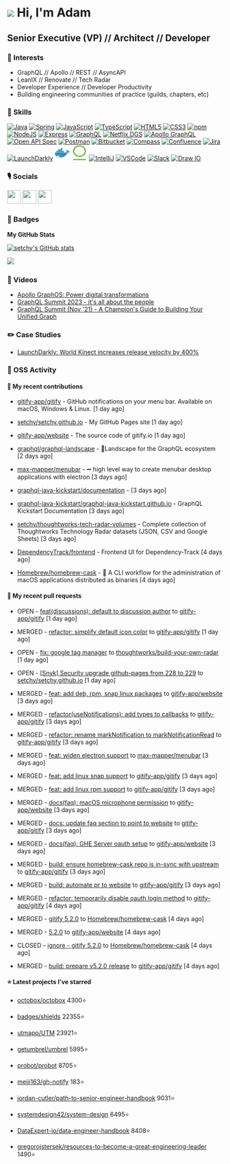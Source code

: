![](https://user-images.githubusercontent.com/18350557/176309783-0785949b-9127-417c-8b55-ab5a4333674e.gif) Hi, I'm Adam
============================================================================================================================

Senior Executive (VP) // Architect // Developer
-----------------------------------------------

### 🔭 Interests

- GraphQL // Apollo // REST // AsyncAPI
- LeanIX // Renovate // Tech Radar
- Developer Experience // Developer Productivity
- Building engineering communities of practice (guilds, chapters, etc)

### 💪 Skills

<p align="left">
  <a href="https://www.oracle.com/java/" target="_blank" rel="noreferrer"><img src="https://raw.githubusercontent.com/danielcranney/readme-generator/main/public/icons/skills/java-colored.svg" width="36" height="36" alt="Java" /></a>
  <a href="https://spring.io/" target="_blank" rel="noreferrer"><img src="https://cdn.worldvectorlogo.com/logos/spring-3.svg" width="36" height="36" alt="Spring" /></a> 
  <a href="https://developer.mozilla.org/en-US/docs/Web/JavaScript" target="_blank" rel="noreferrer"><img src="https://raw.githubusercontent.com/danielcranney/readme-generator/main/public/icons/skills/javascript-colored.svg" width="36" height="36" alt="JavaScript" /></a>
  <a href="https://www.typescriptlang.org/" target="_blank" rel="noreferrer"><img src="https://raw.githubusercontent.com/danielcranney/readme-generator/main/public/icons/skills/typescript-colored.svg" width="36" height="36" alt="TypeScript" /></a>
  <a href="https://developer.mozilla.org/en-US/docs/Glossary/HTML5" target="_blank" rel="noreferrer"><img src="https://raw.githubusercontent.com/danielcranney/readme-generator/main/public/icons/skills/html5-colored.svg" width="36" height="36" alt="HTML5" /></a>
  <a href="https://www.w3.org/TR/CSS/#css" target="_blank" rel="noreferrer"><img src="https://raw.githubusercontent.com/danielcranney/readme-generator/main/public/icons/skills/css3-colored.svg" width="36" height="36" alt="CSS3" /></a>
  <a href="https://www.npmjs.com//" target="_blank" rel="noreferrer"><img src="https://cdn.worldvectorlogo.com/logos/npm-square-red-1.svg" width="36" height="36" alt="npm" /></a>
  <a href="https://nodejs.org/en/" target="_blank" rel="noreferrer"><img src="https://raw.githubusercontent.com/danielcranney/readme-generator/main/public/icons/skills/nodejs-colored.svg" width="36" height="36" alt="NodeJS" /></a>
  <a href="https://expressjs.com/" target="_blank" rel="noreferrer"><img src="https://raw.githubusercontent.com/danielcranney/readme-generator/main/public/icons/skills/express-colored.svg" width="36" height="36" alt="Express" /></a>
  <a href="https://graphql.org/" target="_blank" rel="noreferrer"><img src="https://raw.githubusercontent.com/danielcranney/readme-generator/main/public/icons/skills/graphql-colored.svg" width="36" height="36" alt="GraphQL" /></a>
  <a href="https://netflix.github.io/dgs/" target="_blank" rel="noreferrer"><img src="https://raw.githubusercontent.com/Netflix/dgs/main/docs/images/dgs-framework-brand/Icon/dgs-icon--blue.svg" width="36" height="36" alt="Netflix DGS" /></a>
  <a href="https://apollographql.com/" target="_blank" rel="noreferrer"><img src="https://cdn.worldvectorlogo.com/logos/apollo-graphql-compact.svg" width="36" height="36" alt="Apollo GraphQL" /></a>
  <a href="https://swagger.io/specification/" target="_blank" rel="noreferrer"><img src="https://cdn.worldvectorlogo.com/logos/openapi-1.svg" width="36" height="36" alt="Open API Spec" /></a>
  <a href="https://www.postman.com//" target="_blank" rel="noreferrer"><img src="https://cdn.worldvectorlogo.com/logos/postman.svg" width="36" height="36" alt="Postman" /></a>
  <a href="https://www.atlassian.com/software/bitbucket" target="_blank" rel="noreferrer"><img src="https://cdn.worldvectorlogo.com/logos/bitbucket-icon.svg" width="36" height="36" alt="Bitbucket" /></a>
  <a href="https://www.atlassian.com/software/compass" target="_blank" rel="noreferrer"><img src="https://cdn.worldvectorlogo.com/logos/atlassian-compass-1.svg" width="36" height="36" alt="Compass" /></a>
  <a href="https://www.atlassian.com/software/confluence" target="_blank" rel="noreferrer"><img src="https://cdn.worldvectorlogo.com/logos/confluence-1.svg" width="36" height="36" alt="Confluence" /></a>
  <a href="https://www.atlassian.com/software/jira" target="_blank" rel="noreferrer"><img src="https://cdn.worldvectorlogo.com/logos/jira-1.svg" width="36" height="36" alt="Jira" /></a>
  <a href="https://launchdarkly.com/" target="_blank" rel="noreferrer"><img src="https://cdn.worldvectorlogo.com/logos/launchdarkly-2.svg" width="36" height="36" alt="LaunchDarkly" /></a>
  <a href="https://docker.com/" target="_blank" rel="noreferrer"><img src="https://raw.githubusercontent.com/nx211/homer-icons/master/png/docker.png" width="36" height="36" alt="Docker" /></a>
  <a href="https://jfrog.com/artifactory/" target="_blank" rel="noreferrer"><img src="https://raw.githubusercontent.com/nx211/homer-icons/master/png/artifactory.png" width="36" height="36" alt="Artifactory" /></a>
  <a href="https://www.jetbrains.com/idea/" target="_blank" rel="noreferrer"><img src="https://cdn.worldvectorlogo.com/logos/intellij-idea-1.svg" width="36" height="36" alt="IntelliJ" /></a>
  <a href="https://code.visualstudio.com/" target="_blank" rel="noreferrer"><img src="https://cdn.worldvectorlogo.com/logos/visual-studio-code-1.svg" width="36" height="36" alt="VSCode" /></a>
  <a href="https://slack.com/" target="_blank" rel="noreferrer"><img src="https://cdn.worldvectorlogo.com/logos/slack-new-logo.svg" width="36" height="36" alt="Slack" /></a>
  <a href="https://drawio-app.com/" target="_blank" rel="noreferrer"><img src="https://cdn.worldvectorlogo.com/logos/draw-io.svg" width="36" height="36" alt="Draw IO" /></a>
</p>

                      

### 🎙️ Socials
                  
<p align="left">
  <a href="https://www.github.com/setchy" target="_blank" rel="noreferrer"><img src="https://raw.githubusercontent.com/danielcranney/readme-generator/main/public/icons/socials/github.svg" width="32" height="32" /></a>
  <a href="https://www.linkedin.com/in/adamsetch" target="_blank" rel="noreferrer"><img src="https://raw.githubusercontent.com/danielcranney/readme-generator/main/public/icons/socials/linkedin.svg" width="32" height="32" /></a>
  <a href="https://www.twitter.com/setchy87" target="_blank" rel="noreferrer"><img src="https://raw.githubusercontent.com/danielcranney/readme-generator/main/public/icons/socials/twitter.svg" width="32" height="32" /></a>
</p>

### 📛 Badges

<b>My GitHub Stats</b>

<a href="http://www.github.com/setchy"><img src="https://github-readme-stats.vercel.app/api?username=setchy&show_icons=true&hide=&count_private=true&title_color=0891b2&text_color=ffffff&icon_color=0891b2&bg_color=1c1917&hide_border=true&show_icons=true" alt="setchy's GitHub stats" /></a>

<a href="http://www.github.com/setchy"><img src="https://github-readme-streak-stats.herokuapp.com/?user=setchy&stroke=ffffff&background=1c1917&ring=0891b2&fire=0891b2&currStreakNum=ffffff&currStreakLabel=0891b2&sideNums=ffffff&sideLabels=ffffff&dates=ffffff&hide_border=true" /></a>

### 📼 Videos

- [Apollo GraphOS: Power digital transformations](https://www.apollographql.com/enterprise?wvideo=4fu2lsjssc)
- [GraphQL Summit 2023 - it's all about the people](https://www.youtube.com/watch?v=090IWEcHbJc)
- [GraphQL Summit (Nov '21) - A Champion's Guide to Building Your Unified Graph](https://www.apollographql.com/events/roundtable/graphql-summit-november-2021/a-champions-guide-to-building-your-unified-graph)

### ✏️ Case Studies

- [LaunchDarkly: World Kinect increases release velocity by 400%](https://launchdarkly.com/case-studies/world-kinect/)

### 🎯 OSS Activity
#### 🚀 My recent contributions



- [gitify-app/gitify](https://github.com/gitify-app/gitify) - GitHub notifications on your menu bar. Available on macOS, Windows &amp; Linux. [1 day ago]

- [setchy/setchy.github.io](https://github.com/setchy/setchy.github.io) - My GitHub Pages site [1 day ago]

- [gitify-app/website](https://github.com/gitify-app/website) - The source code of gitify.io [1 day ago]

- [graphql/graphql-landscape](https://github.com/graphql/graphql-landscape) - 🌄Landscape for the GraphQL ecosystem [2 days ago]

- [max-mapper/menubar](https://github.com/max-mapper/menubar) - ➖ high level way to create menubar desktop applications with electron [3 days ago]

- [graphql-java-kickstart/documentation](https://github.com/graphql-java-kickstart/documentation) -  [3 days ago]

- [graphql-java-kickstart/graphql-java-kickstart.github.io](https://github.com/graphql-java-kickstart/graphql-java-kickstart.github.io) - GraphQL Kickstart Documentation [3 days ago]

- [setchy/thoughtworks-tech-radar-volumes](https://github.com/setchy/thoughtworks-tech-radar-volumes) - Complete collection of Thoughtworks Technology Radar datasets (JSON, CSV and Google Sheets) [3 days ago]

- [DependencyTrack/frontend](https://github.com/DependencyTrack/frontend) - Frontend UI for Dependency-Track [4 days ago]

- [Homebrew/homebrew-cask](https://github.com/Homebrew/homebrew-cask) - 🍻 A CLI workflow for the administration of macOS applications distributed as binaries [4 days ago]

#### 🎉 My recent pull requests



- OPEN - [feat(discussions): default to discussion author](https://github.com/gitify-app/gitify/pull/964) to [gitify-app/gitify](https://github.com/gitify-app/gitify) [1 day ago]

- MERGED - [refactor: simplify default icon color](https://github.com/gitify-app/gitify/pull/963) to [gitify-app/gitify](https://github.com/gitify-app/gitify) [1 day ago]

- OPEN - [fix: google tag manager](https://github.com/thoughtworks/build-your-own-radar/pull/368) to [thoughtworks/build-your-own-radar](https://github.com/thoughtworks/build-your-own-radar) [1 day ago]

- OPEN - [[Snyk] Security upgrade github-pages from 228 to 229](https://github.com/setchy/setchy.github.io/pull/31) to [setchy/setchy.github.io](https://github.com/setchy/setchy.github.io) [1 day ago]

- MERGED - [feat: add deb, rpm, snap linux packages](https://github.com/gitify-app/website/pull/91) to [gitify-app/website](https://github.com/gitify-app/website) [3 days ago]

- MERGED - [refactor(useNotifications): add types to callbacks](https://github.com/gitify-app/gitify/pull/960) to [gitify-app/gitify](https://github.com/gitify-app/gitify) [3 days ago]

- MERGED - [refactor: rename markNotification to markNotificationRead](https://github.com/gitify-app/gitify/pull/959) to [gitify-app/gitify](https://github.com/gitify-app/gitify) [3 days ago]

- MERGED - [feat: widen electron support](https://github.com/max-mapper/menubar/pull/473) to [max-mapper/menubar](https://github.com/max-mapper/menubar) [3 days ago]

- MERGED - [feat: add linux snap support](https://github.com/gitify-app/gitify/pull/958) to [gitify-app/gitify](https://github.com/gitify-app/gitify) [3 days ago]

- MERGED - [feat: add linux rpm support](https://github.com/gitify-app/gitify/pull/957) to [gitify-app/gitify](https://github.com/gitify-app/gitify) [3 days ago]

- MERGED - [docs(faq): macOS microphone permission](https://github.com/gitify-app/website/pull/90) to [gitify-app/website](https://github.com/gitify-app/website) [3 days ago]

- MERGED - [docs: update faq section to point to website](https://github.com/gitify-app/gitify/pull/956) to [gitify-app/gitify](https://github.com/gitify-app/gitify) [3 days ago]

- MERGED - [docs(faq): GHE Server oauth setup](https://github.com/gitify-app/website/pull/89) to [gitify-app/website](https://github.com/gitify-app/website) [3 days ago]

- MERGED - [build: ensure homebrew-cask repo is in-sync with upstream](https://github.com/gitify-app/gitify/pull/955) to [gitify-app/gitify](https://github.com/gitify-app/gitify) [3 days ago]

- MERGED - [build: automate pr to website](https://github.com/gitify-app/gitify/pull/954) to [gitify-app/gitify](https://github.com/gitify-app/gitify) [3 days ago]

- MERGED - [refactor: temporarily disable oauth login method](https://github.com/gitify-app/gitify/pull/952) to [gitify-app/gitify](https://github.com/gitify-app/gitify) [4 days ago]

- MERGED - [gitify 5.2.0](https://github.com/Homebrew/homebrew-cask/pull/170467) to [Homebrew/homebrew-cask](https://github.com/Homebrew/homebrew-cask) [4 days ago]

- MERGED - [5.2.0](https://github.com/gitify-app/website/pull/87) to [gitify-app/website](https://github.com/gitify-app/website) [4 days ago]

- CLOSED - [ignore - gitify 5.2.0](https://github.com/Homebrew/homebrew-cask/pull/170456) to [Homebrew/homebrew-cask](https://github.com/Homebrew/homebrew-cask) [4 days ago]

- MERGED - [build: prepare v5.2.0 release](https://github.com/gitify-app/gitify/pull/951) to [gitify-app/gitify](https://github.com/gitify-app/gitify) [4 days ago]

#### ⭐ Latest projects I've starred



- [octobox/octobox](https://github.com/octobox/octobox) 4300⭐

- [badges/shields](https://github.com/badges/shields) 22355⭐

- [utmapp/UTM](https://github.com/utmapp/UTM) 23921⭐

- [getumbrel/umbrel](https://github.com/getumbrel/umbrel) 5995⭐

- [probot/probot](https://github.com/probot/probot) 8705⭐

- [meiji163/gh-notify](https://github.com/meiji163/gh-notify) 183⭐

- [jordan-cutler/path-to-senior-engineer-handbook](https://github.com/jordan-cutler/path-to-senior-engineer-handbook) 9031⭐

- [systemdesign42/system-design](https://github.com/systemdesign42/system-design) 6495⭐

- [DataExpert-io/data-engineer-handbook](https://github.com/DataExpert-io/data-engineer-handbook) 8408⭐

- [gregorojstersek/resources-to-become-a-great-engineering-leader](https://github.com/gregorojstersek/resources-to-become-a-great-engineering-leader) 1490⭐



